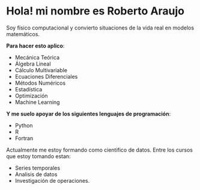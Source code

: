 # Hola! mi nombre es Roberto Araujo

Soy físico computacional y convierto situaciones de la vida real en modelos matemáticos.

**Para hacer esto aplico**: 
- Mecánica Teórica 
- Álgebra Lineal
- Cálculo Multivariable 
- Ecuaciones Diferenciales 
- Métodos Numéricos
- Estadística
- Optimización
- Machine Learning
 
**Y me suelo apoyar de los siguientes lenguajes de programación**:  
- Python 
- R 
- Fortran

Actualmente me estoy formando como cientifico de datos. Entre los cursos que estoy tomando estan: 
- Series temporales 
- Analisis de datos
- Investigación de operaciones.
<!--
**araujorobert/araujorobert** is a ✨ _special_ ✨ repository because its `README.md` (this file) appears on your GitHub profile.

Here are some ideas to get you started:

- 🔭 I’m currently working on ...
- 🌱 I’m currently learning ...
- 👯 I’m looking to collaborate on ...
- 🤔 I’m looking for help with ...
- 💬 Ask me about ...
- 📫 How to reach me: ...
- 😄 Pronouns: ...
- ⚡ Fun fact: ...
-->

